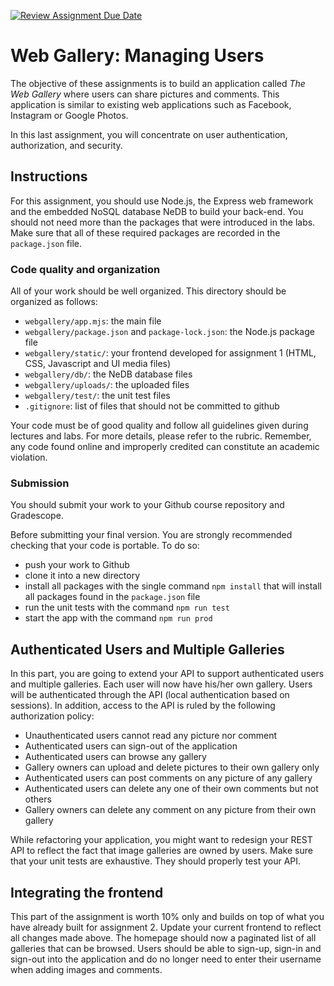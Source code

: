 [![Review Assignment Due Date](https://classroom.github.com/assets/deadline-readme-button-24ddc0f5d75046c5622901739e7c5dd533143b0c8e959d652212380cedb1ea36.svg)](https://classroom.github.com/a/jpQAo9uh)
# Web Gallery: Managing Users

The objective of these assignments is to build an application called _The Web Gallery_ where users can share
pictures and comments. This application is similar to existing web applications such as Facebook, Instagram
or Google Photos.

In this last assignment, you will concentrate on user authentication, authorization, and security.

## Instructions

For this assignment, you should use Node.js, the Express web framework and the embedded NoSQL database NeDB to build your back-end. You should not need more than the packages that were introduced in the labs. Make sure that all of these required packages are recorded in the `package.json` file.

### Code quality and organization

All of your work should be well organized. This directory should be organized as follows:

- `webgallery/app.mjs`: the main file
- `webgallery/package.json` and `package-lock.json`: the Node.js package file
- `webgallery/static/`: your frontend developed for assignment 1 (HTML, CSS, Javascript and UI media files)
- `webgallery/db/`: the NeDB database files
- `webgallery/uploads/`: the uploaded files
- `webgallery/test/`: the unit test files
- `.gitignore`: list of files that should not be committed to github

Your code must be of good quality and follow all guidelines given during lectures and labs. For more details, please
refer to the rubric. Remember, any code found online and improperly credited can constitute an academic violation.

### Submission

You should submit your work to your Github course repository and Gradescope.

Before submitting your final version. You are strongly recommended checking that your code is portable. To do so:

- push your work to Github
- clone it into a new directory
- install all packages with the single command `npm install` that will install all packages found in the `package.json` file
- run the unit tests with the command `npm run test`
- start the app with the command `npm run prod`

## Authenticated Users and Multiple Galleries

In this part, you are going to extend your API to support authenticated users and multiple galleries. Each user will
now have his/her own gallery. Users will be authenticated through the API (local authentication based on sessions).
In addition, access to the API is ruled by the following authorization policy:

- Unauthenticated users cannot read any picture nor comment
- Authenticated users can sign-out of the application
- Authenticated users can browse any gallery
- Gallery owners can upload and delete pictures to their own gallery only
- Authenticated users can post comments on any picture of any gallery
- Authenticated users can delete any one of their own comments but not others
- Gallery owners can delete any comment on any picture from their own gallery

While refactoring your application, you might want to redesign your REST API to reflect the fact that image galleries
are owned by users. Make sure that your unit tests are exhaustive. They should properly test your API.

## Integrating the frontend

This part of the assignment is worth 10% only and builds on top of what you have already built for assignment 2.
Update your current frontend to reflect all changes made above. The homepage should now a paginated list of all
galleries that can be browsed. Users should be able to sign-up, sign-in and sign-out into the application and do no
longer need to enter their username when adding images and comments.